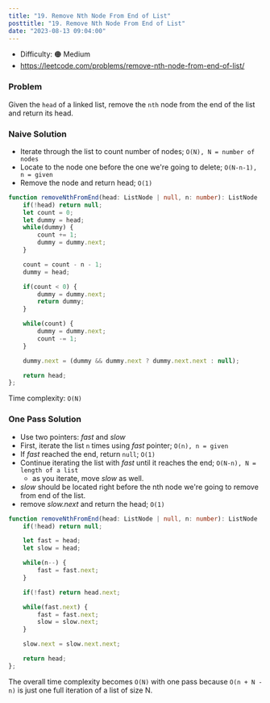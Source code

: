 ```yaml
---
title: "19. Remove Nth Node From End of List"
posttitle: "19. Remove Nth Node From End of List"
date: "2023-08-13 09:04:00"
---
```


- Difficulty:  🟠 Medium
- https://leetcode.com/problems/remove-nth-node-from-end-of-list/

### Problem
Given the `head` of a linked list, remove the `nth` node from the end of the list and return its head.

### Naive Solution
- Iterate through the list to count number of nodes; `O(N), N = number of nodes`
- Locate to the node one before the one we're going to delete; `O(N-n-1), n = given`
- Remove the node and return head; `O(1)`

```ts
function removeNthFromEnd(head: ListNode | null, n: number): ListNode | null {
    if(!head) return null;
    let count = 0;
    let dummy = head;
    while(dummy) {
        count += 1;
        dummy = dummy.next;
    }

    count = count - n - 1;
    dummy = head;

    if(count < 0) {
        dummy = dummy.next;
        return dummy;
    }

    while(count) {
        dummy = dummy.next;
        count -= 1;
    }

    dummy.next = (dummy && dummy.next ? dummy.next.next : null);

    return head;
};
```

Time complexity: `O(N)`

### One Pass Solution
- Use two pointers: _fast_ and _slow_
- First, iterate the list `n` times using _fast_ pointer; `O(n), n = given`
- If _fast_ reached the end, return `null`; `O(1)`
- Continue iterating the list with _fast_ until it reaches the end; `O(N-n), N = length of a list`
    - as you iterate, move _slow_ as well.
- _slow_ should be located right before the nth node we're going to remove from end of the list.
- remove _slow.next_ and return the head; `O(1)`

```ts
function removeNthFromEnd(head: ListNode | null, n: number): ListNode | null {
    if(!head) return null;

    let fast = head;
    let slow = head;

    while(n--) {
        fast = fast.next;
    }

    if(!fast) return head.next;

    while(fast.next) {
        fast = fast.next;
        slow = slow.next;
    }

    slow.next = slow.next.next;

    return head;
};
```

The overall time complexity becomes `O(N)` with one pass because `O(n + N - n)` is just one full iteration of a list of size N.
